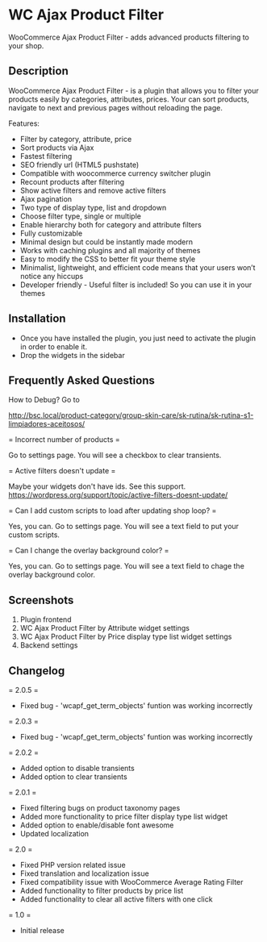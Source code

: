 # WC Ajax Product Filter

WooCommerce Ajax Product Filter - adds advanced products filtering to your shop.

## Description

WooCommerce Ajax Product Filter - is a plugin that allows you to filter your products easily by categories, attributes, prices. Your can sort products, navigate to next and previous pages without reloading the page.

Features:

* Filter by category, attribute, price
* Sort products via Ajax
* Fastest filtering
* SEO friendly url (HTML5 pushstate)
* Compatible with woocommerce currency switcher plugin
* Recount products after filtering
* Show active filters and remove active filters
* Ajax pagination
* Two type of display type, list and dropdown
* Choose filter type, single or multiple
* Enable hierarchy both for category and attribute filters
* Fully customizable
* Minimal design but could be instantly made modern
* Works with caching plugins and all majority of themes
* Easy to modify the CSS to better fit your theme style
* Minimalist, lightweight, and efficient code means that your users won’t notice any hiccups
* Developer friendly - Useful filter is included! So you can use it in your themes

## Installation

* Once you have installed the plugin, you just need to activate the plugin in order to enable it.
* Drop the widgets in the sidebar

## Frequently Asked Questions

How to Debug? Go to 

http://bsc.local/product-category/group-skin-care/sk-rutina/sk-rutina-s1-limpiadores-aceitosos/


= Incorrect number of products =

Go to settings page. You will see a checkbox to clear transients.

= Active filters doesn't update =

Maybe your widgets don't have ids. See this support. https://wordpress.org/support/topic/active-filters-doesnt-update/

= Can I add custom scripts to load after updating shop loop? =

Yes, you can. Go to settings page. You will see a text field to put your custom scripts.

= Can I change the overlay background color? =

Yes, you can. Go to settings page. You will see a text field to chage the overlay background color.

## Screenshots

1. Plugin frontend
2. WC Ajax Product Filter by Attribute widget settings
3. WC Ajax Product Filter by Price display type list widget settings
4. Backend settings

## Changelog

= 2.0.5 =

* Fixed bug - 'wcapf_get_term_objects' funtion was working incorrectly
  
= 2.0.3 =

* Fixed bug - 'wcapf_get_term_objects' funtion was working incorrectly

= 2.0.2 =

* Added option to disable transients
* Added option to clear transients

= 2.0.1 =

* Fixed filtering bugs on product taxonomy pages
* Added more functionality to price filter display type list widget
* Added option to enable/disable font awesome
* Updated localization

= 2.0 =

* Fixed PHP version related issue
* Fixed translation and localization issue
* Fixed compatibility issue with WooCommerce Average Rating Filter
* Added functionality to filter products by price list
* Added functionality to clear all active filters with one click

= 1.0 =

* Initial release
